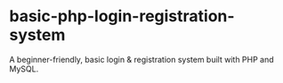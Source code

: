 # basic-php-login-registration-system
A beginner-friendly, basic login &amp; registration system built with PHP and MySQL.
